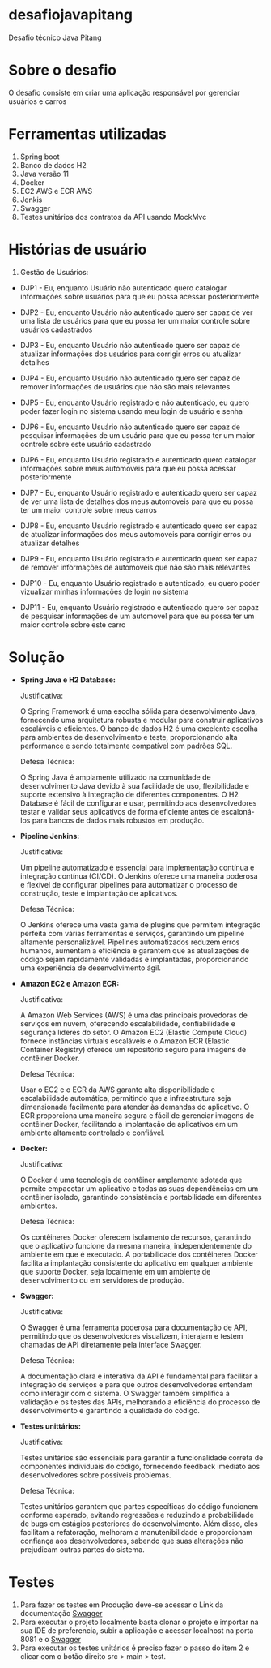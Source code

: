 # desafiojavapitang

Desafio técnico Java Pitang

# Sobre o desafio

O desafio consiste em criar uma aplicação responsável por gerenciar usuários e carros

# Ferramentas utilizadas

1. Spring boot
2. Banco de dados H2
3. Java versão 11
4. Docker
5. EC2 AWS e ECR AWS
6. Jenkis
7. Swagger
8. Testes unitários dos contratos da API usando MockMvc

# Histórias de usuário

1. Gestão de Usuários:

  * DJP1 - Eu, enquanto Usuário não autenticado quero catalogar informações sobre usuários para que eu possa acessar posteriormente
   
  * DJP2 - Eu, enquanto Usuário não autenticado quero ser capaz de ver uma lista de usuários para que eu possa ter um maior controle sobre usuários cadastrados
   
  * DJP3 - Eu, enquanto Usuário não autenticado quero ser capaz de atualizar informações dos usuários para corrigir erros ou atualizar detalhes
   
  * DJP4 - Eu, enquanto Usuário não autenticado quero ser capaz de remover informações de usuários que não são mais relevantes
   
  * DJP5 - Eu, enquanto Usuário registrado e não autenticado, eu quero poder fazer login no sistema usando meu login de usuário e senha
   
  * DJP6 - Eu, enquanto Usuário não autenticado quero ser capaz de pesquisar informações de um usuário para que eu possa ter um maior controle sobre este usuário cadastrado
   
  * DJP6 - Eu, enquanto Usuário registrado e autenticado quero catalogar informações sobre meus automoveis para que eu possa acessar posteriormente
   
  * DJP7 - Eu, enquanto Usuário registrado e autenticado quero ser capaz de ver uma lista de detalhes dos meus automoveis para que eu possa ter um maior controle sobre meus carros
   
  * DJP8 - Eu, enquanto Usuário registrado e autenticado quero ser capaz de atualizar informações dos meus automoveis para corrigir erros ou atualizar detalhes
   
  * DJP9 - Eu, enquanto Usuário registrado e autenticado quero ser capaz de remover informações de automoveis que não são mais relevantes
   
  * DJP10 - Eu, enquanto Usuário registrado e autenticado, eu quero poder vizualizar minhas informações de login no sistema
   
  * DJP11 - Eu, enquanto Usuário registrado e autenticado quero ser capaz de pesquisar informações de um automovel para que eu possa ter um maior controle sobre este carro

# Solução

* **Spring Java e H2 Database:**

	Justificativa:
	
	O Spring Framework é uma escolha sólida para desenvolvimento Java, fornecendo uma arquitetura robusta e modular para construir aplicativos escaláveis e eficientes.
	O banco de dados H2 é uma excelente escolha para ambientes de desenvolvimento e teste, proporcionando alta performance e sendo totalmente compatível com padrões SQL.
	
	Defesa Técnica:
	
	O Spring Java é amplamente utilizado na comunidade de desenvolvimento Java devido à sua facilidade de uso, flexibilidade e suporte extensivo à integração de diferentes componentes.
	O H2 Database é fácil de configurar e usar, permitindo aos desenvolvedores testar e validar seus aplicativos de forma eficiente antes de escaloná-los para bancos de dados mais robustos em produção.

* **Pipeline Jenkins:**

  	Justificativa:

	Um pipeline automatizado é essencial para implementação contínua e integração contínua (CI/CD). O Jenkins oferece uma maneira poderosa e flexível de configurar pipelines para automatizar o processo de 		construção, teste e implantação de aplicativos.

  	Defesa Técnica:
	
	O Jenkins oferece uma vasta gama de plugins que permitem integração perfeita com várias ferramentas e serviços, garantindo um pipeline altamente personalizável.
	Pipelines automatizados reduzem erros humanos, aumentam a eficiência e garantem que as atualizações de código sejam rapidamente validadas e implantadas, proporcionando uma experiência de desenvolvimento ágil.

* **Amazon EC2 e Amazon ECR:**

  	Justificativa:
	
	A Amazon Web Services (AWS) é uma das principais provedoras de serviços em nuvem, oferecendo escalabilidade, confiabilidade e segurança líderes do setor.
	O Amazon EC2 (Elastic Compute Cloud) fornece instâncias virtuais escaláveis e o Amazon ECR (Elastic Container Registry) oferece um repositório seguro para imagens de contêiner Docker.

	Defesa Técnica:
	
	Usar o EC2 e o ECR da AWS garante alta disponibilidade e escalabilidade automática, permitindo que a infraestrutura seja dimensionada facilmente para atender às demandas do aplicativo.
	O ECR proporciona uma maneira segura e fácil de gerenciar imagens de contêiner Docker, facilitando a implantação de aplicativos em um ambiente altamente controlado e confiável.

* **Docker:**

  	Justificativa:

	O Docker é uma tecnologia de contêiner amplamente adotada que permite empacotar um aplicativo e todas as suas dependências em um contêiner isolado, garantindo consistência e portabilidade em diferentes 	 
 	ambientes.

	Defesa Técnica:
	
	Os contêineres Docker oferecem isolamento de recursos, garantindo que o aplicativo funcione da mesma maneira, independentemente do ambiente em que é executado.
	A portabilidade dos contêineres Docker facilita a implantação consistente do aplicativo em qualquer ambiente que suporte Docker, seja localmente em um ambiente de desenvolvimento ou em servidores de produção.

* **Swagger:**

  	Justificativa:

	O Swagger é uma ferramenta poderosa para documentação de API, permitindo que os desenvolvedores visualizem, interajam e testem chamadas de API diretamente pela interface Swagger.

	Defesa Técnica:
	
	A documentação clara e interativa da API é fundamental para facilitar a integração de serviços e para que outros desenvolvedores entendam como interagir com o sistema.
	O Swagger também simplifica a validação e os testes das APIs, melhorando a eficiência do processo de desenvolvimento e garantindo a qualidade do código.

* **Testes unittários:**

	Justificativa:
	
	Testes unitários são essenciais para garantir a funcionalidade correta de componentes individuais do código, fornecendo feedback imediato aos desenvolvedores sobre possíveis problemas.

	Defesa Técnica:
	
	Testes unitários garantem que partes específicas do código funcionem conforme esperado, evitando regressões e reduzindo a probabilidade de bugs em estágios posteriores do desenvolvimento.
	Além disso, eles facilitam a refatoração, melhoram a manutenibilidade e proporcionam confiança aos desenvolvedores, sabendo que suas alterações não prejudicam outras partes do sistema.

# Testes

1. Para fazer os testes em Produção deve-se acessar o Link da documentação [Swagger](http://ec2-35-153-66-185.compute-1.amazonaws.com:8081/swagger-ui/index.html) 
2. Para executar o projeto localmente basta clonar o projeto e importar na sua IDE de preferencia, subir a aplicação e acessar localhost na porta 8081 e o [Swagger](http://localhost:8081/swagger-ui/index.html) 
3. Para executar os testes unitários é preciso fazer o passo do item 2 e clicar com o botão direito src > main > test. 
   

